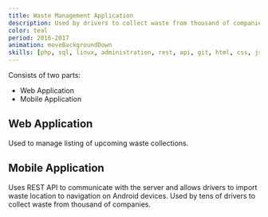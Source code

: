 ```yaml
---
title: Waste Management Application
description: Used by drivers to collect waste from thousand of companies
color: teal
period: 2016-2017
animation: moveBackgroundDown
skills: [php, sql, linux, administration, rest, api, git, html, css, js, angularjs, cordova, ionic, jquery]
---
```


Consists of two parts:
  - Web Application
  - Mobile Application

## Web Application

Used to manage listing of upcoming waste collections.

## Mobile Application

Uses REST API to communicate with the server and allows drivers to import waste location to navigation on Android devices. Used by tens of drivers to collect waste from thousand of companies.